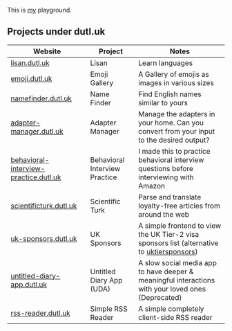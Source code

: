 This is [my](https://cemrekarakas.com) playground.

## Projects under dutl.uk

| Website | Project | Notes |
| -                                           | -             | - |
| [lisan.dutl.uk](https://lisan.dutl.uk)      | Lisan         | Learn languages
| [emoji.dutl.uk](https://emoji.dutl.uk)      | Emoji Gallery | A Gallery of emojis as images in various sizes 
| [namefinder.dutl.uk](https://emoji.dutl.uk) | Name Finder   | Find English names similar to yours
| [adapter-manager.dutl.uk](https://adapter-manager.dutl.uk) | Adapter Manager | Manage the adapters in your home. Can you convert from your input to the desired output?
| [behavioral-interview-practice.dutl.uk](https://behavioral-interview-practice.dutl.uk) | Behavioral Interview Practice | I made this to practice behavioral interview questions before interviewing with Amazon
| [scientificturk.dutl.uk](https://scientificturk.dutl.uk) | Scientific Turk | Parse and translate loyalty-free articles from around the web
| [uk-sponsors.dutl.uk](https://uk-sponsors.dutl.uk) | UK Sponsors | A simple frontend to view the UK Tier-2 visa sponsors list (alternative to [uktiersponsors](https://uktiersponsors.co.uk/))
| [untitled-diary-app.dutl.uk](#) | Untitled Diary App (UDA) | A slow social media app to have deeper & meaningful interactions with your loved ones (Deprecated)
| [rss-reader.dutl.uk](https://rss-reader.dutl.uk) | Simple RSS Reader | A simple completely client-side RSS reader


<style>
body {
  background-image: url(https://i.ibb.co/K0JCmnr/dutluk-transparent.png);
  background-size: cover;
  height: 100vh;
}
.markdown-body {
  font-weight: 200;
  background-color: #FFFFFFAA;
  padding: 2em;
  border-radius: 1em;
}
</style>

